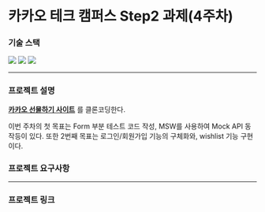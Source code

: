# 카카오 테크 캠퍼스 Step2 과제(4주차)
###  기술 스택
<img src="https://img.shields.io/badge/TypeScript-3178C6?style=for-the-badge&logo=TypeScript&logoColor=white">
<img src="https://img.shields.io/badge/React-61DAFB?style=for-the-badge&logo=React&logoColor=black">
<img src="https://img.shields.io/badge/Git-F05032?style=for-the-badge&logo=Git&logoColor=white">
</br>

---

### 프로젝트 설명
**[카카오 선물하기 사이트](https://gift.kakao.com/home)** 를 클론코딩한다.

이번 주차의 첫 목표는 Form 부분 테스트 코드 작성, MSW를 사용하여 Mock API 동작등이 있다. 또한 2번째 목표는 로그인/회원가입 기능의 구체화와, wishlist 기능 구현이다.


### 프로젝트 요구사항
---
### 프로젝트 링크
